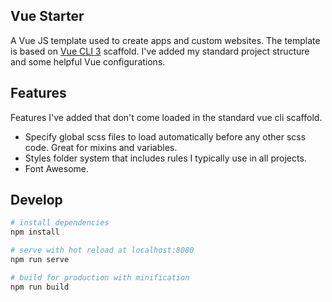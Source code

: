 ## Vue Starter

A Vue JS template used to create apps and custom websites. The template is based on [Vue CLI 3](https://cli.vuejs.org/guide/) scaffold. I've added my standard project structure and some helpful Vue configurations.

## Features
Features I've added that don't come loaded in the standard vue cli scaffold.

- Specify global scss files to load automatically before any other scss code. Great for mixins and variables.
- Styles folder system that includes rules I typically use in all projects.
- Font Awesome.

## Develop

``` bash
# install dependencies
npm install

# serve with hot reload at localhost:8080
npm run serve

# build for production with minification
npm run build
```